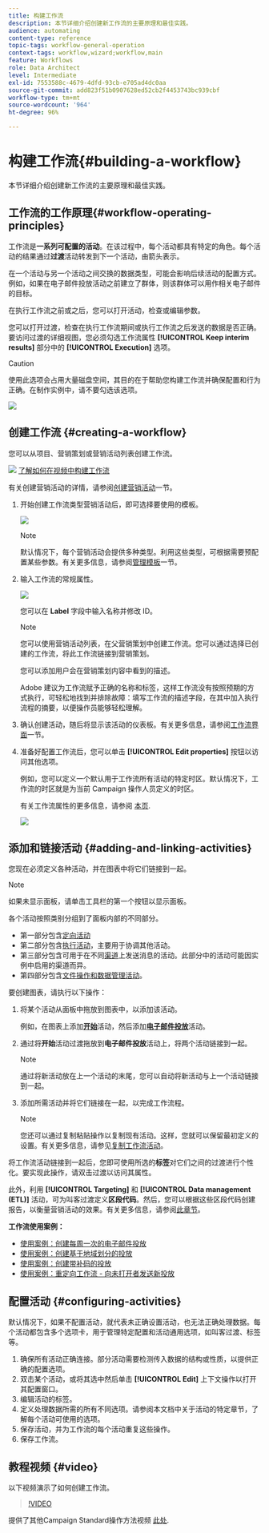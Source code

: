```yaml
---
title: 构建工作流
description: 本节详细介绍创建新工作流的主要原理和最佳实践。
audience: automating
content-type: reference
topic-tags: workflow-general-operation
context-tags: workflow,wizard;workflow,main
feature: Workflows
role: Data Architect
level: Intermediate
exl-id: 7553588c-4679-4dfd-93cb-e705ad4dc0aa
source-git-commit: add823f51b0907628ed52cb2f4453743bc939cbf
workflow-type: tm+mt
source-wordcount: '964'
ht-degree: 96%

---
```


# 构建工作流{#building-a-workflow}

本节详细介绍创建新工作流的主要原理和最佳实践。

## 工作流的工作原理{#workflow-operating-principles}

工作流是&#x200B;**一系列可配置的活动**。在该过程中，每个活动都具有特定的角色。每个活动的结果通过&#x200B;**过渡**&#x200B;活动转发到下一个活动，由箭头表示。

在一个活动与另一个活动之间交换的数据类型，可能会影响后续活动的配置方式。例如，如果在电子邮件投放活动之前建立了群体，则该群体可以用作相关电子邮件的目标。

在执行工作流之前或之后，您可以打开活动，检查或编辑参数。

您可以打开过渡，检查在执行工作流期间或执行工作流之后发送的数据是否正确。要访问过渡的详细视图，您必须勾选工作流属性 **[!UICONTROL Keep interim results]** 部分中的 **[!UICONTROL Execution]** 选项。

>[!CAUTION]
>
>使用此选项会占用大量磁盘空间，其目的在于帮助您构建工作流并确保配置和行为正确。在制作实例中，请不要勾选该选项。

![](assets/workflow_overview.png)

## 创建工作流 {#creating-a-workflow}

您可以从项目、营销策划或营销活动列表创建工作流。

![](assets/do-not-localize/how-to-video.png) [了解如何在视频中构建工作流](#video)

有关创建营销活动的详情，请参阅[创建营销活动](../../start/using/marketing-activities.md#creating-a-marketing-activity)一节。

1. 开始创建工作流类型营销活动后，即可选择要使用的模板。

   ![](assets/workflow_creation_1.png)

   >[!NOTE]
   >
   >默认情况下，每个营销活动会提供多种类型。利用这些类型，可根据需要预配置某些参数。有关更多信息，请参阅[管理模板](../../start/using/marketing-activity-templates.md)一节。

1. 输入工作流的常规属性。

   ![](assets/workflow_creation_2.png)

   您可以在 **Label** 字段中输入名称并修改 ID。

   >[!NOTE]
   >
   >您可以使用营销活动列表，在父营销策划中创建工作流。您可以通过选择已创建的工作流，将此工作流链接到营销策划。

   您可以添加用户会在营销策划内容中看到的描述。

   Adobe 建议为工作流赋予正确的名称和标签，这样工作流没有按照预期的方式执行，可轻松地找到并排除故障：填写工作流的描述字段，在其中加入执行流程的摘要，以便操作员能够轻松理解。

1. 确认创建活动，随后将显示该活动的仪表板。有关更多信息，请参阅[工作流界面](../../automating/using/workflow-interface.md)一节。

1. 准备好配置工作流后，您可以单击 **[!UICONTROL Edit properties]** 按钮以访问其他选项。

   例如，您可以定义一个默认用于工作流所有活动的特定时区。默认情况下，工作流的时区就是为当前 Campaign 操作人员定义的时区。

   有关工作流属性的更多信息，请参阅 [本页](../../automating/using/managing-execution-options.md).

   ![](assets/workflow_properties.png)

## 添加和链接活动 {#adding-and-linking-activities}

您现在必须定义各种活动，并在图表中将它们链接到一起。

>[!NOTE]
>
>如果未显示面板，请单击工具栏的第一个按钮以显示面板。

各个活动按照类别分组到了面板内部的不同部分。

* 第一部分包含[定向活动](../../automating/using/about-targeting-activities.md)
* 第二部分包含[执行活动](../../automating/using/about-execution-activities.md)，主要用于协调其他活动。
* 第三部分包含可用于在不同[渠道](../../automating/using/about-channel-activities.md)上发送消息的活动。此部分中的活动可能因实例中启用的渠道而异。
* 第四部分包含[文件操作和数据管理活动](../../automating/using/about-data-management-activities.md)。

要创建图表，请执行以下操作：

1. 将某个活动从面板中拖放到图表中，以添加该活动。

   例如，在图表上添加&#x200B;**[开始](../../automating/using/start-and-end.md)**&#x200B;活动，然后添加&#x200B;**[电子邮件投放](../../automating/using/email-delivery.md)**&#x200B;活动。

1. 通过将&#x200B;**开始**&#x200B;活动过渡拖放到&#x200B;**电子邮件投放**&#x200B;活动上，将两个活动链接到一起。

   >[!NOTE]
   >
   >通过将新活动放在上一个活动的末尾，您可以自动将新活动与上一个活动链接到一起。

1. 添加所需活动并将它们链接在一起，以完成工作流程。

   >[!NOTE]
   >
   >您还可以通过复制粘贴操作以复制现有活动。这样，您就可以保留最初定义的设置。有关更多信息，请参见[复制工作流活动](../../automating/using/workflow-interface.md#duplicating-workflow-activities)。

将工作流活动链接到一起后，您即可使用所选的&#x200B;**标签**&#x200B;对它们之间的过渡进行个性化。要实现此操作，请双击过渡以访问其属性。

此外，利用 **[!UICONTROL Targeting]** 和 **[!UICONTROL Data management (ETL)]** 活动，可为叫客过渡定义&#x200B;**区段代码**。然后，您可以根据这些区段代码创建报告，以衡量营销活动的效果。有关更多信息，请参阅[此章节](../../reporting/using/creating-a-report-workflow-segment.md)。

**工作流使用案例：**

* [使用案例：创建每周一次的电子邮件投放](../../automating/using/workflow-weekly-offer.md)
* [使用案例：创建基于地域划分的投放](../../automating/using/workflow-segmentation-location.md)
* [使用案例：创建带补码的投放](../../automating/using/workflow-created-query-with-complement.md)
* [使用案例：重定向工作流 - 向未打开者发送新投放](../../automating/using/workflow-cross-channel-retargeting.md)

## 配置活动 {#configuring-activities}

默认情况下，如果不配置活动，就代表未正确设置活动，也无法正确处理数据。每个活动都包含多个选项卡，用于管理特定配置和活动通用选项，如叫客过渡、标签等。

1. 确保所有活动正确连接。部分活动需要检测传入数据的结构或性质，以提供正确的配置选项。
1. 双击某个活动，或将其选中然后单击 **[!UICONTROL Edit]** 上下文操作以打开其配置窗口。
1. 编辑活动的标签。
1. 定义处理数据所需的所有不同选项。请参阅本文档中关于活动的特定章节，了解每个活动可使用的选项。
1. 保存活动，并为工作流的每个活动重复这些操作。
1. 保存工作流。

## 教程视频 {#video}

以下视频演示了如何创建工作流。

>[!VIDEO](https://video.tv.adobe.com/v/23937?quality=12)

提供了其他Campaign Standard操作方法视频 [此处](https://experienceleague.adobe.com/docs/campaign-standard-learn/tutorials/overview.html?lang=zh-Hans).

